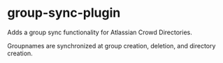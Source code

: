 # group-sync-plugin

Adds a group sync functionality for Atlassian Crowd Directories. 

Groupnames are synchronized at group creation, deletion, and directory creation.

